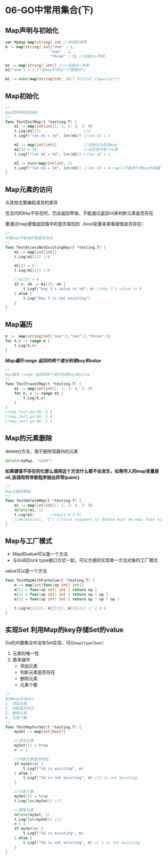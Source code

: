 # 06-GO中常用集合(下)

## Map声明与初始化



```go
var Mymap map[string] int //单纯的声明
m := map[string] int{"one" : 1,
                    "two" : 2, 
                    "three" : 3} //初始化+声明

m1 := map[string] int{} ////初始化+声明
m1["one"] = 1 /*往map中添加一个键值对*/

m2 := make(map[string]int, 10/* Initial Capacity*/)
```



## Map初始化

```go
/*
map的声明及初始化
*/
func TestInitMap(t *testing.T) {
	m1 := map[int]int{1: 1, 2: 4, 3: 9}
	t.Log(m1[2])                   //4
	t.Logf("len m1 = %d", len(m1)) //len m1 = 3

	m2 := map[int]int{}            //初始化为空的map
	m2[4] = 16                     //设定其中某个元素
	t.Logf("len m2 = %d", len(m2)) //len m2 = 1

	m3 := make(map[int]int, 2)
	t.Logf("len m3 = %d", len(m3)) //len m3 = 0 cap()不能用于求map的容量
}
```



## Map元素的访问

与其他主要编程语言的差异

在访问的Key不存在时，仍会返回零值，不能通过返回nil来判断元素是否存在

要通过map键值返回值中的是否查找到（bool变量来查看键值是否存在）

```go
/*
判断map中查询的值是否存在
*/
func TestAccessNotExistingKey(t *testing.T) {
	m1 := map[int]int{}
	t.Log(m1[1]) //0

	m1[2] = 0
	t.Log(m1[2]) //0

	//m1[3] = 0
	if v, ok := m1[3]; ok {
		t.Logf("key 3's value is %d", v) //key 3's value is 0
	} else {
		t.Log("Key 3 is not existing")
	}
}
```



## Map遍历

```go
m :=  map[string]int{"one":1,"two":2,"three":3}
for k,v := range m {
	t.Log(k,v)
}
```

***Map遍历 range 返回的两个值分别是key和value***

```go
/*
Map遍历 range 返回的两个值分别是key和value
*/
func TestTravelMap(t *testing.T) {
	m1 := map[int]int{1: 1, 2: 4, 3: 9}
	for k, v := range m1 {
		t.Log(k,v)
	}
}
//map_test.go:46: 2 4
//map_test.go:46: 3 9
//map_test.go:46: 1 1
```



## Map的元素删除

delete()方法，用于删除容器内的元素

```go
delete(myMap, "1234")
```

**如果键值不存在的化那么调用这个方法什么都不会发生，如果传入的map变量是nil,该调用将导致程序抛出异常(painc)**

```go
/*
Map元素的删除
*/
func TestDeleteMap(t *testing.T) {
	m1 := map[int]int{1: 1, 2: 4, 3: 9}
	delete(m1, 1)
	t.Log(m1)       //map[2:4 3:9]
	//delete(nil, "1") //first argument to delete must be map; have nil
}
```



## Map与工厂模式

- Map的value可以是一个方法
- 与Go的Dock type接口方式一起，可以方便的实现单一方法对象的工厂模式



value可以是一个方法

```go
func TestMapWithFunValue(t *testing.T) {
	m := map[int]func(op int) int{}
	m[1] = func(op int) int { return op }
	m[2] = func(op int) int { return op * op }
	m[3] = func(op int) int { return op * op * op }

	t.Log(m[1](2), m[2](2), m[3](2)) // 2 4 8
}
```





## 实现Set 利用Map的key存储Set的value

Go的内置集合中没有Set实现，可以`map[type]bool`

1. 元素的唯一性
2. 基本操作
   - 添加元素
   - 判断元素是否存在
   - 删除元素
   - 元素个数

```go
/*
利用map实现Set
1. 添加元素
2. 判断是否存在
3. 删除元素
4. 元素个数
*/
func TestMapForSet(t *testing.T) {
	mySet := map[int]bool{}

	//添加元素
	mySet[1] = true
	n := 3

	//判断元素是否存在
	if mySet[n] {
		t.Logf("%d is existing", n)
	} else {
		t.Logf("%d is not existing", n) //3 is not existing
	}

	//元素个数
	mySet[3] = true
	t.Log(len(mySet)) //2

	//删除元素
	delete(mySet, 1)
	t.Log(len(mySet)) //1
	n = 1
	if mySet[n] {
		t.Logf("%d is existing", n)
	} else {
		t.Logf("%d is not existing", n) // 1 is not existing
	}
}
```

